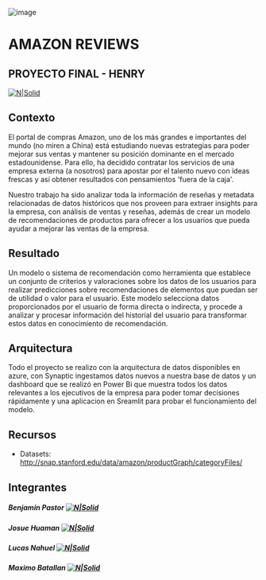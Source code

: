  
![image](https://www.wordstream.com/wp-content/uploads/2021/07/how-to-get-amazon-reviews.png)
# AMAZON REVIEWS
## PROYECTO FINAL - HENRY

[![N|Solid](https://img.icons8.com/color/48/FA5252/youtube--v1.png)](https://youtube.com)

## Contexto
El portal de compras Amazon, uno de los más grandes e importantes del mundo (no miren a China) está estudiando nuevas estrategias para poder mejorar sus ventas y mantener su posición dominante en el mercado estadounidense. Para ello, ha decidido contratar los servicios de una empresa externa (a nosotros) para apostar por el talento nuevo con ideas frescas y así obtener resultados con pensamientos 'fuera de la caja'.

Nuestro trabajo ha sido analizar toda la información de reseñas y metadata relacionadas de datos históricos que nos proveen para extraer insights para la empresa, con análisis de ventas y reseñas, además de crear un modelo de recomendaciones de productos para ofrecer a los usuarios que pueda ayudar a mejorar las ventas de la empresa.


## Resultado
Un modelo o sistema de recomendación como herramienta que establece un conjunto de criterios y valoraciones sobre los datos de los usuarios para realizar predicciones sobre recomendaciones de elementos que puedan ser de utilidad o valor para el usuario. Este modelo selecciona datos proporcionados por el usuario de forma directa o indirecta, y procede a analizar y procesar información del historial del usuario para transformar estos datos en conocimiento de recomendación.

## Arquitectura

Todo el proyecto se realizo con la arquitectura de datos disponibles en azure, con Synaptic ingestamos datos nuevos a nuestra base de datos y un dashboard que se realizó en Power Bi que muestra todos los datos relevantes a los ejecutivos de la empresa para poder tomar decisiones rápidamente y una aplicacion en Sreamlit para probar el funcionamiento del modelo.

## Recursos
* Datasets: http://snap.stanford.edu/data/amazon/productGraph/categoryFiles/

## Integrantes
##### Benjamin Pastor [![N|Solid](https://icons.iconarchive.com/icons/limav/flat-gradient-social/24/Linkedin-icon.png)](https://www.linkedin.com/in/benjamin-pastor-bb18b7241/)
##### Josue Huaman [![N|Solid](https://icons.iconarchive.com/icons/limav/flat-gradient-social/24/Linkedin-icon.png)](https://www.linkedin.com/in/imjosue/)
##### Lucas Nahuel [![N|Solid](https://icons.iconarchive.com/icons/limav/flat-gradient-social/24/Linkedin-icon.png)](https://www.linkedin.com/in/lucasnahuelrodriguez/) 
##### Maximo Batallan [![N|Solid](https://icons.iconarchive.com/icons/limav/flat-gradient-social/24/Linkedin-icon.png)](https://www.linkedin.com/in/maximo-batallan-9a2508103/)
